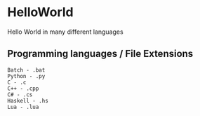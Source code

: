 # HelloWorld
Hello World in many different languages

## Programming languages / File Extensions
```
Batch - .bat
Python - .py
C - .c
C++ - .cpp
C# - .cs
Haskell - .hs
Lua - .lua
```
